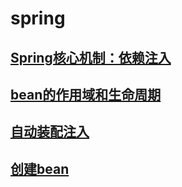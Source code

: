 # spring
## [Spring核心机制：依赖注入](https://github.com/zenwei4ge/spring/blob/master/Spring%E6%A0%B8%E5%BF%83%E6%9C%BA%E5%88%B6%EF%BC%9A%E4%BE%9D%E8%B5%96%E6%B3%A8%E5%85%A5)
## [bean的作用域和生命周期](https://github.com/zenwei4ge/spring/blob/master/bean%E7%9A%84%E4%BD%9C%E7%94%A8%E5%9F%9F%E4%B8%8E%E7%94%9F%E5%91%BD%E5%91%A8%E6%9C%9F)
## [自动装配注入](https://github.com/zenwei4ge/spring/blob/master/%E8%87%AA%E5%8A%A8%E8%A3%85%E9%85%8D%E6%B3%A8%E5%85%A5)
## [创建bean]()
